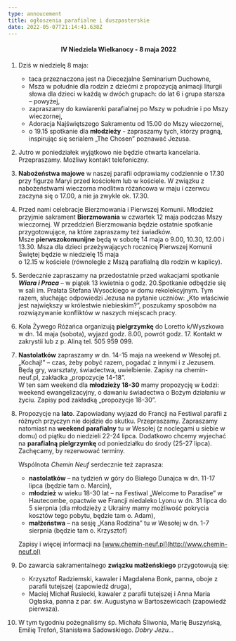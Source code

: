 ```yaml
---
type: annoucement
title: ogłoszenia parafialne i duszpasterskie
date: 2022-05-07T21:14:41.638Z
---
```

<!--StartFragment-->

<h4 style="text-align:center;">IV Niedziela Wielkanocy - 8 maja 2022</h4>

1. Dziś w niedzielę 8 maja:

   * taca przeznaczona jest na Diecezjalne Seminarium Duchowne,
   * Msza w południe dla rodzin z dziećmi z propozycją animacji liturgii słowa dla dzieci w każdą w dwóch grupach: do lat 6 i grupa starsza – powyżej,
   * zapraszamy do kawiarenki parafialnej po Mszy w południe i po Mszy wieczornej,
   * Adoracja Najświętszego Sakramentu od 15.00 do Mszy wieczornej,
   * o 19.15 spotkanie dla **młodzieży** - zapraszamy tych, którzy pragną, inspirując się serialem „The Chosen” poznawać Jezusa.
2. Jutro w poniedziałek wyjątkowo nie będzie otwarta kancelaria. Przepraszamy. Możliwy kontakt telefoniczny.
3. **Nabożeństwa majowe** w naszej parafii odprawiamy codziennie o 17.30 przy figurze Maryi przed kościołem lub w kościele. W związku z nabożeństwami wieczorna modlitwa różańcowa w maju i czerwcu zaczyna się o 17.00, a nie ja zwykle ok. 17.30.
4. Przed nami celebracje Bierzmowania i Pierwszej Komunii. Młodzież przyjmie sakrament **Bierzmowania** w czwartek 12 maja podczas Mszy wieczornej. W przeddzień Bierzmowania będzie ostatnie spotkanie przygotowujące, na które zapraszamy też świadków.\
   Msze **pierwszokomunijne** będą w sobotę 14 maja o 9.00, 10.30, 12.00 i 13.30. Msza dla dzieci przeżywających rocznicę Pierwszej Komunii Świętej będzie w niedzielę 15 maja\
   o 12.15 w kościele (równolegle z Mszą parafialną dla rodzin w kaplicy).
5. Serdecznie zapraszamy na przedostatnie przed wakacjami spotkanie ***Wiara i Praca*** – w piątek 13 kwietnia o godz. 20.Spotkanie odbędzie się w sali im. Prałata Stefana Wysockiego w domu rekolekcyjnym. Tym razem, słuchając odpowiedzi Jezusa na pytanie uczniów: „Kto właściwie jest największy w królestwie niebieskim?”, poszukamy sposobów na rozwiązywanie konfliktów w naszych miejscach pracy.
6. Koła Żywego Różańca organizują **pielgrzymkę** do Loretto k/Wyszkowa w dn. 14 maja (sobota), wyjazd godz. 8.00, powrót godz. 17. Kontakt w zakrystii lub z p. Aliną tel. 505 959 099.
7. **Nastolatków** zapraszamy w dn. 14-15 maja na weekend w Wesołej pt. „Kochaj!” – czas, żeby pobyć razem, pogadać z innymi i z Jezusem. Będą gry, warsztaty, świadectwa, uwielbienie. Zapisy na chemin-neuf.pl, zakładka „propozycje 14-18”.\
   W ten sam weekend dla **młodzieży 18-30** mamy propozycję w Łodzi: weekend ewangelizacyjny, o dawaniu świadectwa o Bożym działaniu w życiu. Zapisy pod zakładką „propozycje 18-30”.
8. Propozycje na **lato**. Zapowiadany wyjazd do Francji na Festiwal parafii z różnych przyczyn nie dojdzie do skutku. Przepraszamy. Zapraszamy natomiast na **weekend parafialny** tu w Wesołej (z noclegami u siebie w domu) od piątku do niedzieli 22-24 lipca. Dodatkowo chcemy wyjechać na **parafialną pielgrzymkę** od poniedziałku do środy (25-27 lipca). Zachęcamy, by rezerwować terminy.

   Wspólnota *Chemin Neuf* serdecznie też zaprasza:

   * **nastolatków** – na tydzień w góry do Białego Dunajca w dn. 11-17 lipca (będzie tam o. Marcin),
   * **młodzież** w wieku 18-30 lat – na Festiwal „Welcome to Paradise” w Hautecombe, opactwie we Francji niedaleko Lyonu w dn. 31 lipca do 5 sierpnia (dla młodzieży z Ukrainy mamy możliwość pokrycia kosztów tego pobytu, będzie tam o. Adam),
   * **małżeństwa** – na sesję „Kana Rodzina” tu w Wesołej w dn. 1-7 sierpnia (będzie tam o. Krzysztof)

   Zapisy i więcej informacji na [www.chemin-neuf.pl](http://www.chemin-neuf.pl)
9. Do zawarcia sakramentalnego **związku małżeńskiego** przygotowują się:

   * Krzysztof Radziemski, kawaler i Magdalena Bonk, panna, oboje z parafii tutejszej (zapowiedź druga),
   * Maciej Michał Rusiecki, kawaler z parafii tutejszej i Anna Maria Ogłaska, panna z par. św. Augustyna w Bartoszewicach (zapowiedź pierwsza).
10. W tym tygodniu pożegnaliśmy śp. Michała Śliwonia, Marię Buszyńską, Emilię Trefoń, Stanisława Sadowskiego. *Dobry Jezu…*

<!--EndFragment-->
